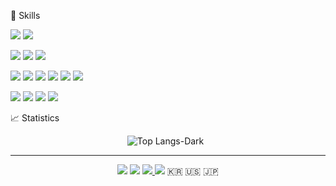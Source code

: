 🔖 Skills


<img src="https://img.shields.io/badge/Java-007396?style=flat-square&logo=java&logoColor=white"/> <img src="https://img.shields.io/badge/SpringBoot-6DB33F?style=flat-square&logo=SpringBoot&logoColor=white"/>

<img src="https://img.shields.io/badge/Amazon AWS-232F3E?style=flat-square&logo=amazonaws&logoColor=white"/> <img src="https://img.shields.io/badge/ORACLE-F80000?style=flat-square&logo=oracle&logoColor=white"/> <img src="https://img.shields.io/badge/MySQL-4479A1?style=flat-square&logo=MySQL&logoColor=white"/>

<img src="https://img.shields.io/badge/HTML5-E34F26?style=flat-square&logo=html5&logoColor=white"/> <img src="https://img.shields.io/badge/CSS-663399?style=flat-square&logo=css&logoColor=white"/> <img src="https://img.shields.io/badge/JavaScript-F7DF1E?style=flat-square&logo=javascript&logoColor=black"/> <img src="https://img.shields.io/badge/Typescript-3178C6?style=flat-square&logo=Typescript&logoColor=white"/>
 <img src="https://img.shields.io/badge/React-61DAFB?style=flat-square&logo=React&logoColor=black"/> <img src="https://img.shields.io/badge/styled components-DB7093?style=flat-square&logo=styled-components&logoColor=white"/>

<img src="https://img.shields.io/badge/Visual Studio Code-007ACC?style=flat-square"/> <img src="https://img.shields.io/badge/IntelliJ IDEA-000000?style=flat-square&logo=intellijidea&logoColor=white"/> <img src="https://img.shields.io/badge/Eclipse IDE-2C2255?style=flat-square&logo=eclipseide&logoColor=white"/> <img src="https://img.shields.io/badge/Android Studio-3DDC84?style=flat-square&logo=AndroidStudio&logoColor=white"/>

📈 Statistics
<div align="center">
 
<!-- ![tl1l1l1s's GitHub stats](https://github-readme-stats.vercel.app/api?username=tl1l1l1s&show_icons=true&hide_title=true&hide_rank=true&hide_border=true&theme=swift&count_private=true) &nbsp; -->
![Top Langs-Dark](https://github-readme-stats.vercel.app/api/top-langs/?username=tl1l1l1s&layout=compact&hide_border=true&theme=swift)  &nbsp;
</div>

---
<div align = "center">
 <a href="https://github.com.tl1l1l1s" target="_blank" ><img src="https://img.shields.io/badge/github-black?style=flat-square&logo=github&logoColor=white&link=https://github.com.tl1l1l1s"/></a> <a href="mailto:s2oo1og24@gmail.com" target="_blank"><img src="https://img.shields.io/badge/gmail-EA4335?style=flat-square&logo=gmail&logoColor=white"/></a> 
 <a href="https://www.linkedin.com/in/2oo1og24" target="_blank"> <img src="https://img.shields.io/badge/LinkedIn-007EC5?style=flat-square&logo=linkedin&logoColor=white&link=https://www.linkedin.com/in/2oo1og24/"/> </a> 
 <!-- <a href="https://velog.io/@tl1l1l1s" target="_blank"> <img src="https://img.shields.io/badge/velog-20C997?style=flat-square&logo=velog&logoColor=white&link=https://velog.io/@tl1l1l1s"/></a> -->
 <a href="https://until.blog/@tl1l1l1s" target="_blank"> <img src="https://img.shields.io/badge/until-000000?style=flat-square&logo=until&logoColor=white&link=https://until.blog/@tl1l1l1s"/></a> 🇰🇷 🇺🇸 🇯🇵 </div>
